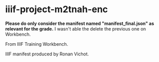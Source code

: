 # iiif-project-m2tnah-enc

**Please do only consider the manifest named "manifest_final.json" as relevant for the grade.** I wasn't able the delete the previous one on Workbench.

From IIIF Training Workbench.

IIIF manifest produced by Ronan Vichot.
